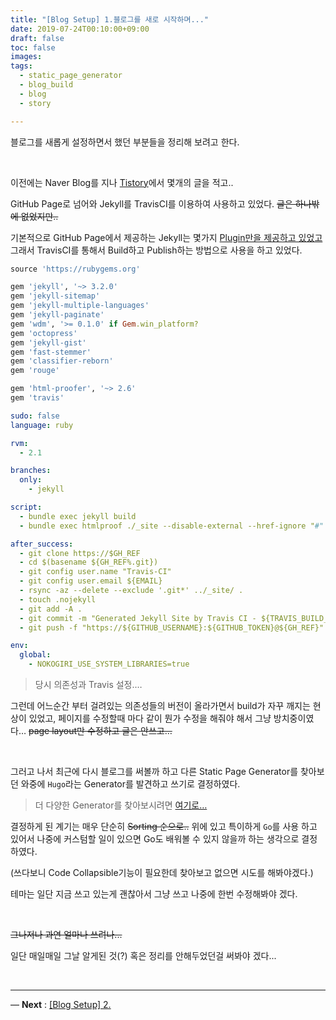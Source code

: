 ```yaml
---
title: "[Blog Setup] 1.블로그를 새로 시작하며..."
date: 2019-07-24T00:10:00+09:00
draft: false
toc: false
images:
tags:
  - static_page_generator
  - blog_build
  - blog
  - story

---
```


블로그를 새롭게 설정하면서 했던 부분들을 정리해 보려고 한다.

​    

이전에는 Naver Blog를 지나 [Tistory](https://blog.skyserv.kr)에서 몇개의 글을 적고..  

GitHub Page로 넘어와 Jekyll를 TravisCI를 이용하여 사용하고 있었다. ~~글은 하나밖에 없었지만..~~

기본적으로 GitHub Page에서 제공하는 Jekyll는 몇가지 [Plugin만을 제공하고 있었고](https://help.github.com/en/articles/configuring-jekyll-plugins) 그래서 TravisCI를 통해서 Build하고 Publish하는 방법으로 사용을 하고 있었다.

```ruby
source 'https://rubygems.org'

gem 'jekyll', '~> 3.2.0'
gem 'jekyll-sitemap'
gem 'jekyll-multiple-languages'
gem 'jekyll-paginate'
gem 'wdm', '>= 0.1.0' if Gem.win_platform?
gem 'octopress'
gem 'jekyll-gist'
gem 'fast-stemmer'
gem 'classifier-reborn'
gem 'rouge'

gem 'html-proofer', '~> 2.6'
gem 'travis'
```

```yaml
sudo: false
language: ruby

rvm:
  - 2.1

branches:
  only:
    - jekyll

script:
  - bundle exec jekyll build
  - bundle exec htmlproof ./_site --disable-external --href-ignore "#"

after_success:
  - git clone https://$GH_REF
  - cd $(basename ${GH_REF%.git})
  - git config user.name "Travis-CI"
  - git config user.email ${EMAIL}
  - rsync -az --delete --exclude '.git*' ../_site/ .
  - touch .nojekyll
  - git add -A .
  - git commit -m "Generated Jekyll Site by Travis CI - ${TRAVIS_BUILD_NUMBER}"
  - git push -f "https://${GITHUB_USERNAME}:${GITHUB_TOKEN}@${GH_REF}" ${TARGET_BRANCH} > /dev/null 2>&1

env:
  global:
    - NOKOGIRI_USE_SYSTEM_LIBRARIES=true
```

> 당시 의존성과 Travis 설정.…

그런데 어느순간 부터 걸려있는 의존성들의 버전이 올라가면서 build가 자꾸 깨지는 현상이 있었고, 페이지를 수정할때 마다 같이 뭔가 수정을 해줘야 해서 그냥 방치중이였다… ~~page layout만 수정하고 글은 안쓰고…~~

​    

그러고 나서 최근에 다시 블로그를 써볼까 하고 다른 Static Page Generator를 찾아보던 와중에 `Hugo`라는 Generator를 발견하고 쓰기로 결정하였다. 

> 더 다양한 Generator를 찾아보시려면 [여기로…](https://www.staticgen.com/)

결정하게 된 계기는 매우 단순히 ~~Sorting 순으로..~~ 위에 있고 특이하게 `Go`를 사용 하고 있어서 나중에 커스텀할 일이 있으면 Go도 배워볼 수 있지 않을까 하는 생각으로 결정 하였다. 

(쓰다보니 Code Collapsible기능이 필요한데 찾아보고 없으면 시도를 해봐야겠다.)



테마는 일단 지금 쓰고 있는게 괜찮아서 그냥 쓰고 나중에 한번 수정해봐야 겠다.

​    

~~그나저나 과연 얼마나 쓰려나...~~

일단 매일매일 그날 알게된 것(?) 혹은 정리를 안해두었던걸 써봐야 겠다...

​    

----

— **Next** : [[Blog Setup] 2.](/posts/dev/2019/07/hugo_basic)